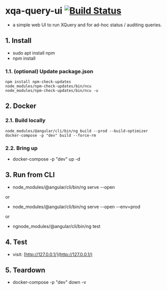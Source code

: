 # xqa-query-ui [![Build Status](https://travis-ci.org/jameshnsears/xqa-query-ui.svg?branch=master)](https://travis-ci.org/jameshnsears/xqa-query-ui)
* a simple web UI to run XQuery and for ad-hoc status / auditing queries.

## 1. Install
* sudo apt install npm
* npm install

### 1.1. (optional) Update package.json
```
npm install npm-check-updates
node_modules/npm-check-updates/bin/ncu
node_modules/npm-check-updates/bin/ncu -u
```

## 2. Docker
### 2.1. Build locally
```
node_modules/@angular/cli/bin/ng build --prod --build-optimizer
docker-compose -p "dev" build --force-rm
```

### 2.2. Bring up
* docker-compose -p "dev" up -d

## 3. Run from CLI
* node_modules/@angular/cli/bin/ng serve --open

or

* node_modules/@angular/cli/bin/ng serve --open --env=prod

or

* ngnode_modules/@angular/cli/bin/ng test

## 4. Test
* visit: [http://127.0.0.1/](http://127.0.0.1/)

## 5. Teardown
* docker-compose -p "dev" down -v